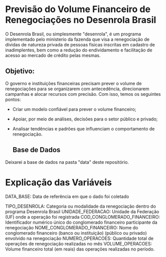 # Previsão do Volume Financeiro de Renegociações no Desenrola Brasil 

O Desenrola Brasil, ou simplesmente "desenrola", é um programa implementado pelo ministerio da fazenda que visa a renegociação de dívidas de natureza privada de pessoas físicas inscritas em cadastro de inadimplentes, bem como a redução do endividamento e facilitação de acesso ao mercado de crédito pelas mesmas. 

## Objetivo: 
 O governo e instituições financeiras precisam prever o volume de renegociações para se organizarem com antecedência, direcionarem campanhas e alocar recursos com precisão.
Com isso, temos os seguintes pontos:

- Criar um modelo confiável para prever o volume financeiro;
- Apoiar, por meio de análises, decisões para o setor público e privado;
- Analisar tendências e padrões que influenciam o comportamento de renegociação.

  ## Base de Dados

 Deixarei a base de dados na pasta "data" deste repositório.


# Explicação das Variáveis
DATA_BASE: Data de referência em que o dado foi coletado 

TIPO_DESENROLA: Categoria ou modalidade da renegociação dentro do programa Desenrola Brasil
UNIDADE_FEDERACAO: Unidade da Federação (UF) onde a operação foi registrada
COD_CONGLOMERADO_FINANCEIRO: Identificador numérico único do conglomerado financeiro participante da renegociação
NOME_CONGLOMERADO_FINANCEIRO: Nome do conglomerado financeiro (banco ou instituição) (público ou privado) envolvido na renegociação
NUMERO_OPERACOES: Quantidade total de operações de renegociação realizadas no mês
VOLUME_OPERACOES: Volume financeiro total (em reais) das operações realizadas no período.


